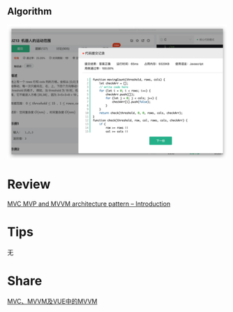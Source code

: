 ## Algorithm

![](../../images/temp/fengpu2022-12-25.png)

# Review

[MVC MVP and MVVM architecture pattern – Introduction](https://itcraftapps.com/blog/mvc-mvp-and-mvvm-architecture-pattern-introduction/)

# Tips
无
# Share
[MVC、MVVM及VUE中的MVVM](https://nettle-hydrofoil-55e.notion.site/MVC-MVVM-VUE-MVVM-1804e3f526fb45eeb83b61058b12f568)
